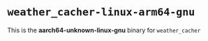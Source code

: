 # `weather_cacher-linux-arm64-gnu`

This is the **aarch64-unknown-linux-gnu** binary for `weather_cacher`
